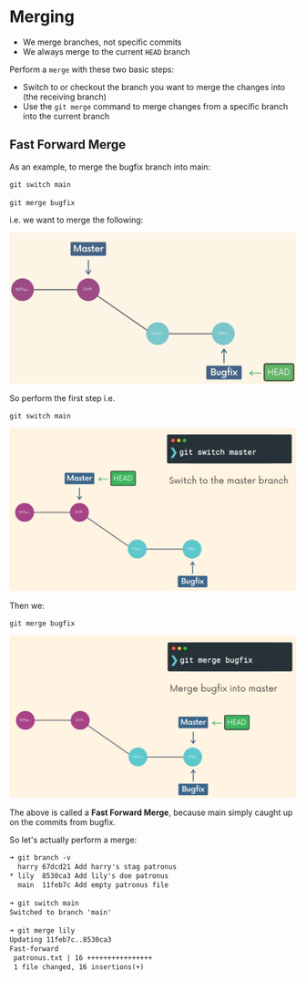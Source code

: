 # Merging

- We merge branches, not specific commits
- We always merge to the current `HEAD` branch

Perform a `merge` with these two basic steps:
- Switch to or checkout the branch you want to merge the changes into (the receiving branch)
- Use the `git merge` command to merge changes from a specific branch into the current branch

## Fast Forward Merge

As an example, to merge the bugfix branch into main:
```shell
git switch main

git merge bugfix
```

i.e. we want to merge the following:

![Merging](images/merging.jpg)

So perform the first step i.e.
```shell
git switch main
```

![Switch](images/git-switch.jpg)

Then we:
```shell
git merge bugfix
```

![Merge](images/git-merge.jpg)

The above is called a **Fast Forward Merge**, because main simply caught up on the commits from bugfix.

So let's actually perform a merge:
```shell
➜ git branch -v
  harry 67dcd21 Add harry's stag patronus
* lily  8530ca3 Add lily's doe patronus
  main  11feb7c Add empty patronus file

➜ git switch main
Switched to branch 'main'

➜ git merge lily
Updating 11feb7c..8530ca3
Fast-forward
 patronus.txt | 16 ++++++++++++++++
 1 file changed, 16 insertions(+)
```